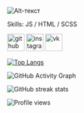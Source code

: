 ![Alt-текст](https://cdn.dribbble.com/users/1139587/screenshots/5823943/tcc_logo_animation_800x600_07.gif?raw=true "My name is Artur!")

Skills: JS / HTML / SCSS



[<img src='https://cdn.jsdelivr.net/npm/simple-icons@3.0.1/icons/github.svg' alt='github' height='40'>](https://github.com/arturtkachenko93)  [<img src='https://cdn.jsdelivr.net/npm/simple-icons@3.0.1/icons/instagram.svg' alt='instagram' height='40'>](https://www.instagram.com/archibracho/)  [<img src='https://cdn.jsdelivr.net/npm/simple-icons@3.0.1/icons/vk.svg' alt='vk' height='40'>](https://vk.com/nejnyivozrast)  

[![Top Langs](https://github-readme-stats.vercel.app/api/top-langs/?username=arturtkachenko93)](https://github.com/anuraghazra/github-readme-stats)

![GitHub Activity Graph](https://activity-graph.herokuapp.com/graph?username=arturtkachenko93)  

![GitHub streak stats](https://github-readme-streak-stats.herokuapp.com/?user=arturtkachenko93)  

![Profile views](https://gpvc.arturio.dev/arturtkachenko93)  
